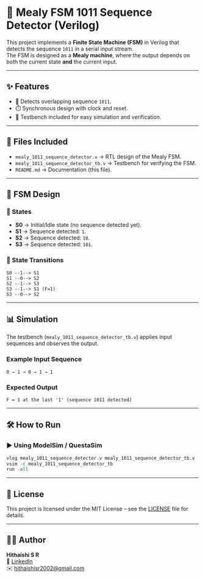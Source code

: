 # 🚀 Mealy FSM 1011 Sequence Detector (Verilog)

This project implements a **Finite State Machine (FSM)** in Verilog that detects the sequence `1011` in a serial input stream.  
The FSM is designed as a **Mealy machine**, where the output depends on both the current state **and** the current input.

---

## ✨ Features
- 🔁 Detects overlapping sequence `1011`.  
- ⏱️ Synchronous design with clock and reset.  
- 🧪 Testbench included for easy simulation and verification.  

---

## 📂 Files Included
- `mealy_1011_sequence_detector.v` → RTL design of the Mealy FSM.  
- `mealy_1011_sequence_detector_tb.v` → Testbench for verifying the FSM.  
- `README.md` → Documentation (this file).  

---

## 🧩 FSM Design

### 🔹 States
- **S0** → Initial/Idle state (no sequence detected yet).  
- **S1** → Sequence detected: `1`.  
- **S2** → Sequence detected: `10`.  
- **S3** → Sequence detected: `101`.  

### 🔹 State Transitions
```text
S0 --1--> S1
S1 --0--> S2
S2 --1--> S3
S3 --1--> S1 (F=1)
S3 --0--> S2
```

---

## 📊 Simulation
The testbench (`mealy_1011_sequence_detector_tb.v`) applies input sequences and observes the output.

### Example Input Sequence
```
0 → 1 → 0 → 1 → 1
```

### Expected Output
```
F = 1 at the last '1' (sequence 1011 detected)
```

---

## 🛠️ How to Run

### ▶️ Using ModelSim / QuestaSim
```tcl
vlog mealy_1011_sequence_detector.v mealy_1011_sequence_detector_tb.v
vsim -c mealy_1011_sequence_detector_tb
run -all
```

---

## 🔹 License
This project is licensed under the MIT License – see the [LICENSE](../LICENSE) file for details.

---

## 👨‍💻 Author

**Hithaishi S R**  
 🔗 [LinkedIn](https://www.linkedin.com/in/hithaishisr)  
✉️ hithaishisr2002@gmail.com
